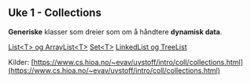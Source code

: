 ## Uke 1 - Collections
**Generiske** klasser som dreier som om å håndtere **dynamisk data**.

[List\<T\> og ArrayList\<T\>](https://github.com/Nudua/programutvikling/tree/master/uke1/list.md)
[Set\<T\>](https://github.com/Nudua/programutvikling/tree/master/uke1/set.md)
[LinkedList og TreeList](https://github.com/Nudua/programutvikling/tree/master/uke1/other.md)

Kilder:
[https://www.cs.hioa.no/~evav/uvstoff/intro/coll/collections.html](https://www.cs.hioa.no/~evav/uvstoff/intro/coll/collections.html)